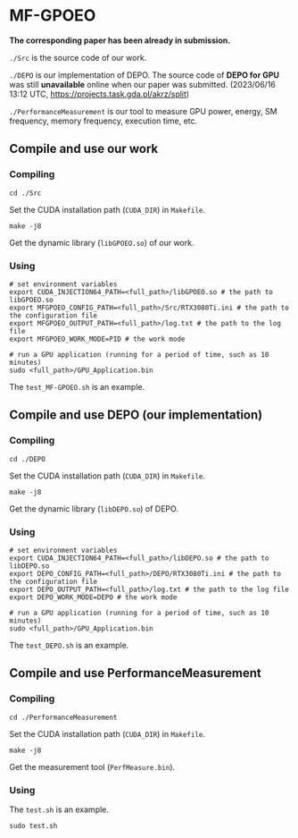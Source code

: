 # MF-GPOEO

**The corresponding paper has been already in submission.**

`./Src` is the source code of our work.

`./DEPO` is our implementation of DEPO. The source code of **DEPO for GPU** was still **unavailable** online when our paper was submitted. (2023/06/16 13:12 UTC, https://projects.task.gda.pl/akrz/split)

`./PerformanceMeasurement` is our tool to measure GPU power, energy, SM frequency, memory frequency, execution time, etc.



## Compile and use our work

### Compiling
`cd ./Src`

Set the CUDA installation path (`CUDA_DIR`) in `Makefile`.

`make -j8`

Get the dynamic library (`libGPOEO.so`) of our work.

### Using
```shell
# set environment variables
export CUDA_INJECTION64_PATH=<full_path>/libGPOEO.so # the path to libGPOEO.so
export MFGPOEO_CONFIG_PATH=<full_path>/Src/RTX3080Ti.ini # the path to the configuration file
export MFGPOEO_OUTPUT_PATH=<full_path>/log.txt # the path to the log file
export MFGPOEO_WORK_MODE=PID # the work mode

# run a GPU application (running for a period of time, such as 10 minutes)
sudo <full_path>/GPU_Application.bin
```
The `test_MF-GPOEO.sh` is an example.

## Compile and use DEPO (our implementation)

### Compiling
`cd ./DEPO`

Set the CUDA installation path (`CUDA_DIR`) in `Makefile`.

`make -j8`

Get the dynamic library (`libDEPO.so`) of DEPO.

### Using
```shell
# set environment variables
export CUDA_INJECTION64_PATH=<full_path>/libDEPO.so # the path to libDEPO.so
export DEPO_CONFIG_PATH=<full_path>/DEPO/RTX3080Ti.ini # the path to the configuration file
export DEPO_OUTPUT_PATH=<full_path>/log.txt # the path to the log file
export DEPO_WORK_MODE=DEPO # the work mode

# run a GPU application (running for a period of time, such as 10 minutes)
sudo <full_path>/GPU_Application.bin
```
The `test_DEPO.sh` is an example.


## Compile and use PerformanceMeasurement

### Compiling
`cd ./PerformanceMeasurement`

Set the CUDA installation path (`CUDA_DIR`) in `Makefile`.

`make -j8`

Get the measurement tool (`PerfMeasure.bin`).

### Using
The `test.sh` is an example.
```shell
sudo test.sh
```